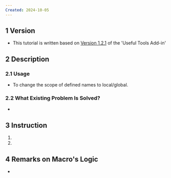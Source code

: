 ```yaml
---
Created: 2024-10-05
---
```

## 1	Version
- This tutorial is written based on <u>Version 1.2.1</u> of the 'Useful Tools Add-in'
## 2	Description
### 2.1	Usage
- To change the scope of defined names to local/global.

### 2.2	What Existing Problem Is Solved?
- 
## 3	Instruction
1. 
2. 

## 4	Remarks on Macro's Logic
- 